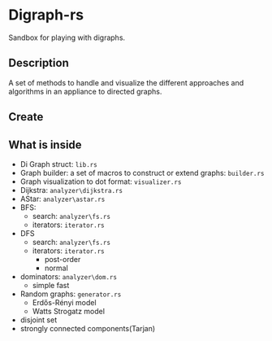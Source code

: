 # Digraph-rs

Sandbox for playing with digraphs.

## Description

A set of methods to handle and visualize the different approaches and algorithms in an appliance to directed graphs.

## Create

## What is inside

- Di Graph struct: `lib.rs`
- Graph builder: a set of macros to construct or extend graphs: `builder.rs`
- Graph visualization to dot format: `visualizer.rs`
- Dijkstra: `analyzer\dijkstra.rs`
- AStar: `analyzer\astar.rs`
- BFS:
  - search: `analyzer\fs.rs`
  - iterators: `iterator.rs`
- DFS
  - search: `analyzer\fs.rs`
  - iterators: `iterator.rs`
    - post-order
    - normal
- dominators: `analyzer\dom.rs`
  - simple fast
- Random graphs: `generator.rs`
  - Erdős-Rényi model
  - Watts Strogatz model
- disjoint set
- strongly connected components(Tarjan)
